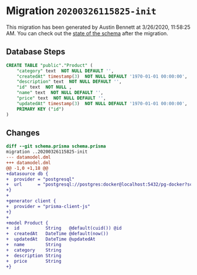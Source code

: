 # Migration `20200326115825-init`

This migration has been generated by Austin Bennett at 3/26/2020, 11:58:25 AM.
You can check out the [state of the schema](./schema.prisma) after the migration.

## Database Steps

```sql
CREATE TABLE "public"."Product" (
    "category" text  NOT NULL DEFAULT '',
    "createdAt" timestamp(3)  NOT NULL DEFAULT '1970-01-01 00:00:00',
    "description" text  NOT NULL DEFAULT '',
    "id" text  NOT NULL ,
    "name" text  NOT NULL DEFAULT '',
    "price" text  NOT NULL DEFAULT '',
    "updatedAt" timestamp(3)  NOT NULL DEFAULT '1970-01-01 00:00:00',
    PRIMARY KEY ("id")
) 
```

## Changes

```diff
diff --git schema.prisma schema.prisma
migration ..20200326115825-init
--- datamodel.dml
+++ datamodel.dml
@@ -1,0 +1,18 @@
+datasource db {
+  provider = "postgresql"
+  url      = "postgresql://postgres:docker@localhost:5432/pg-docker?schema=public"
+}
+
+generator client {
+  provider = "prisma-client-js"
+}
+
+model Product {
+  id          String   @default(cuid()) @id
+  createdAt   DateTime @default(now())
+  updatedAt   DateTime @updatedAt
+  name        String
+  category    String
+  description String
+  price       String
+}
```



